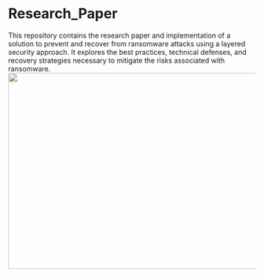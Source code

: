 # Research_Paper
This repository contains the research paper and implementation of a solution to prevent and recover from ransomware attacks using a layered security approach. It explores the best practices, technical defenses, and recovery strategies necessary to mitigate the risks associated with ransomware.
<img src="https://th.bing.com/th/id/OIP.az20-w9eHB_b6pZfgSm8NwHaE8?rs=1&pid=ImgDetMain" height=400 width=700>
